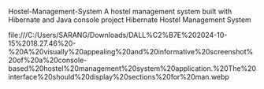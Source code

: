  Hostel-Management-System
A hostel management system built with Hibernate and Java console project
 Hibernate Hostel Management System

file:///C:/Users/SARANG/Downloads/DALL%C2%B7E%202024-10-15%2018.27.46%20-%20A%20visually%20appealing%20and%20informative%20screenshot%20of%20a%20console-based%20hostel%20management%20system%20application.%20The%20interface%20should%20display%20sections%20for%20man.webp



